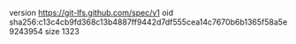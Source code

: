 version https://git-lfs.github.com/spec/v1
oid sha256:c13c4cb9fd368c13b4887ff9442d7df555cea14c7670b6b1365f58a5e9243954
size 1323
